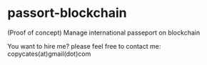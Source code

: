 # passort-blockchain
(Proof of concept) Manage international passeport on blockchain 

You want to hire me? please feel free to contact me: copycates(at)gmail(dot)com
